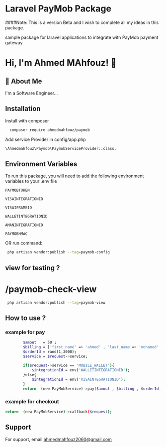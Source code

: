
# Laravel PayMob Package
####Note: This is a version Beta and I wish to complete all my ideas in this package.

sample package for laravel applications to integrate with PayMob payment gateway

# Hi, I'm Ahmed MAhfouz! 👋


## 🚀 About Me
I'm a Software Engineer...


## Installation

Install with composer

```bash
  composer require ahmedmahfouz/paymob
```

Add service Provider in config/app.php

```bash
\Ahmedmahfouz\Paymob\PaymobServiceProvider::class,
```

    
## Environment Variables

To run this package, you will need to add the following environment variables to your .env file

`PAYMOBTOKEN`

`VISAINTEGRATIONID`

`VISAIFRAMEID`

`WALLETINTEGRATIONID`

`AMANINTEGRATIONID`

`PAYMOBHMAC`


OR run command:
```bash
 php artisan vendor:publish --tag=paymob-config
```

## view for testing  ?
# /paymob-check-view

```bash
 php artisan vendor:publish --tag=paymob-view
```
## How to use ?

### example for pay

```bash
        $amout   = 50 ;
        $billing = ['first_name' => 'ahmed' , 'last_name'=> 'mohamed' , 'email'=> 'admin@admin.com' , 'phone_number' => '01019208066' ];
        $orderId = rand(1,3000);
        $service = $request->service;
        
        if($request->service == 'MOBILE_WALLET'){
            $integrationId = env('WALLETINTEGRATIONID');
        }else{
            $integrationId = env('VISAINTEGRATIONID');
        }
        return  (new PayMobService)->pay($amout , $billing , $orderId , $service  ,$integrationId);
```


### example for checkout
```bash
return  (new PayMobService)->callback($request);

```
## Support

For support, email ahmedmahfouz2060@gmail.com 
